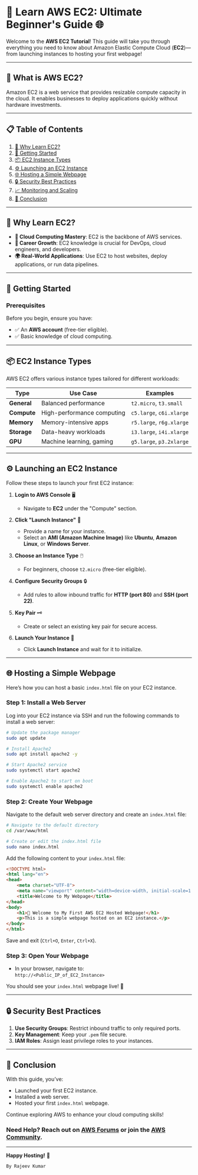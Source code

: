 # 🚀 **Learn AWS EC2: Ultimate Beginner's Guide** 🌐  

Welcome to the **AWS EC2 Tutorial**! This guide will take you through everything you need to know about Amazon Elastic Compute Cloud (**EC2**)—from launching instances to hosting your first webpage!  

---

## 🎯 **What is AWS EC2?**  

Amazon EC2 is a web service that provides resizable compute capacity in the cloud. It enables businesses to deploy applications quickly without hardware investments.  

---

## 📋 **Table of Contents**  

1. [🌟 Why Learn EC2?](#-why-learn-ec2)  
2. [🚀 Getting Started](#-getting-started)  
3. [📦 EC2 Instance Types](#-ec2-instance-types)  
4. [⚙️ Launching an EC2 Instance](#️-launching-an-ec2-instance)  
5. [🌐 Hosting a Simple Webpage](#-hosting-a-simple-webpage)  
6. [🔒 Security Best Practices](#-security-best-practices)  
7. [📈 Monitoring and Scaling](#-monitoring-and-scaling)  
8. [🎉 Conclusion](#-conclusion)  

---

## 🌟 **Why Learn EC2?**  

- **🚀 Cloud Computing Mastery**: EC2 is the backbone of AWS services.  
- **💼 Career Growth**: EC2 knowledge is crucial for DevOps, cloud engineers, and developers.  
- **🌍 Real-World Applications**: Use EC2 to host websites, deploy applications, or run data pipelines.  

---

## 🚀 **Getting Started**  

### Prerequisites  

Before you begin, ensure you have:  
- ✅ An **AWS account** (free-tier eligible).  
- ✅ Basic knowledge of cloud computing.  

---

## 📦 **EC2 Instance Types**  

AWS EC2 offers various instance types tailored for different workloads:  

| **Type**     | **Use Case**                   | **Examples**                     |  
|--------------|--------------------------------|-----------------------------------|  
| **General**  | Balanced performance          | `t2.micro`, `t3.small`           |  
| **Compute**  | High-performance computing    | `c5.large`, `c6i.xlarge`         |  
| **Memory**   | Memory-intensive apps         | `r5.large`, `r6g.xlarge`         |  
| **Storage**  | Data-heavy workloads          | `i3.large`, `i4i.xlarge`         |  
| **GPU**      | Machine learning, gaming      | `g5.large`, `p3.2xlarge`         |  

---

## ⚙️ **Launching an EC2 Instance**  

Follow these steps to launch your first EC2 instance:  

1. **Login to AWS Console** 🖥️  
   - Navigate to **EC2** under the "Compute" section.  

2. **Click "Launch Instance"** 🚀  
   - Provide a name for your instance.  
   - Select an **AMI (Amazon Machine Image)** like **Ubuntu**, **Amazon Linux**, or **Windows Server**.  

3. **Choose an Instance Type** 🖱️  
   - For beginners, choose `t2.micro` (free-tier eligible).  

4. **Configure Security Groups** 🔒  
   - Add rules to allow inbound traffic for **HTTP (port 80)** and **SSH (port 22)**.  

5. **Key Pair** 🗝️  
   - Create or select an existing key pair for secure access.  

6. **Launch Your Instance** 🎉  
   - Click **Launch Instance** and wait for it to initialize.  

---

## 🌐 **Hosting a Simple Webpage**  

Here’s how you can host a basic `index.html` file on your EC2 instance.  

### Step 1: Install a Web Server  

Log into your EC2 instance via SSH and run the following commands to install a web server:  

```bash
# Update the package manager
sudo apt update  

# Install Apache2
sudo apt install apache2 -y  

# Start Apache2 service
sudo systemctl start apache2  

# Enable Apache2 to start on boot
sudo systemctl enable apache2  
```

### Step 2: Create Your Webpage  

Navigate to the default web server directory and create an `index.html` file:  

```bash
# Navigate to the default directory
cd /var/www/html  

# Create or edit the index.html file
sudo nano index.html  
```

Add the following content to your `index.html` file:  

```html
<!DOCTYPE html>
<html lang="en">
<head>
    <meta charset="UTF-8">
    <meta name="viewport" content="width=device-width, initial-scale=1.0">
    <title>Welcome to My Webpage</title>
</head>
<body>
    <h1>🚀 Welcome to My First AWS EC2 Hosted Webpage!</h1>
    <p>This is a simple webpage hosted on an EC2 instance.</p>
</body>
</html>
```

Save and exit (`Ctrl+O`, `Enter`, `Ctrl+X`).  

### Step 3: Open Your Webpage  

- In your browser, navigate to:  
  `http://<Public_IP_of_EC2_Instance>`  

You should see your `index.html` webpage live! 🎉  

---

## 🔒 **Security Best Practices**  

1. **Use Security Groups**: Restrict inbound traffic to only required ports.  
2. **Key Management**: Keep your `.pem` file secure.  
3. **IAM Roles**: Assign least privilege roles to your instances.  

---

## 🎉 **Conclusion**  

With this guide, you’ve:  
- Launched your first EC2 instance.  
- Installed a web server.  
- Hosted your first `index.html` webpage.  

Continue exploring AWS to enhance your cloud computing skills!  

### Need Help? Reach out on [AWS Forums](https://forums.aws.amazon.com/) or join the [AWS Community](https://aws.amazon.com/community/).  

---

**Happy Hosting!** 🚀
```  
By Rajeev Kumar

